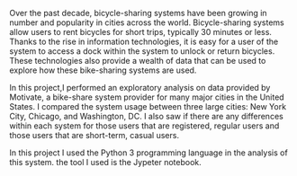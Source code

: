 Over the past decade, bicycle-sharing systems have been growing in number and popularity in cities across the world. 
Bicycle-sharing systems allow users to rent bicycles for short trips, typically 30 minutes or less. Thanks to the rise in 
information technologies, it is easy for a user of the system to access a dock within the system to unlock or return bicycles.
These technologies also provide a wealth of data that can be used to 
explore how these bike-sharing systems are used.

In this project,I performed an exploratory analysis on data provided by Motivate, a bike-share system provider for many major cities
in the United States. I compared the system usage between three large cities: New York City, Chicago, and Washington, DC. 
I also saw if there are any differences within each system for those users that are registered, regular users and those users
that are short-term, casual users.

In this project I used the Python 3 programming language in the analysis of this system. the tool I used is the Jypeter notebook.




